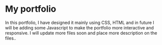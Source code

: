 # My portfolio 
In this portfolio, I have designed it mainly using CSS, HTML and in future I will be adding some Javascript to make the portfolio more interactive and responsive.
I will update more files soon and place more description on the files..
